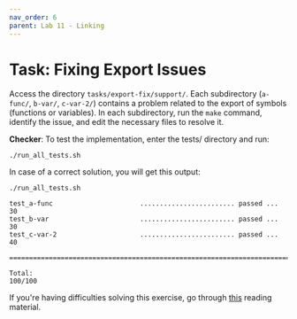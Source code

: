 ```yaml
---
nav_order: 6
parent: Lab 11 - Linking
---
```


# Task: Fixing Export Issues

Access the directory `tasks/export-fix/support/`.
Each subdirectory (`a-func/`, `b-var/`, `c-var-2/`) contains a problem related to the export of symbols (functions or variables).
In each subdirectory, run the `make` command, identify the issue, and edit the necessary files to resolve it.

**Checker**: To test the implementation, enter the tests/ directory and run:

```
./run_all_tests.sh
```

In case of a correct solution, you will get this output:

```
./run_all_tests.sh

test_a-func                      ........................ passed ...  30
test_b-var                       ........................ passed ...  30
test_c-var-2                     ........................ passed ...  40

========================================================================

Total:                                                             100/100
```



If you're having difficulties solving this exercise, go through [this](../../reading/linking.md) reading material.
